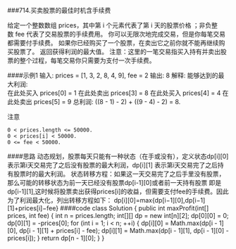 ###714.买卖股票的最佳时机含手续费

给定一个整数数组 prices，其中第 i 个元素代表了第 i 天的股票价格 ；非负整数 fee 代表了交易股票的手续费用。
你可以无限次地完成交易，但是你每笔交易都需要付手续费。
如果你已经购买了一个股票，在卖出它之前你就不能再继续购买股票了。
返回获得利润的最大值。
注意：这里的一笔交易指买入持有并卖出股票的整个过程，每笔交易你只需要为支付一次手续费。

####示例1
    输入: prices = [1, 3, 2, 8, 4, 9], fee = 2
    输出: 8
    解释: 能够达到的最大利润:  
    在此处买入 prices[0] = 1
    在此处卖出 prices[3] = 8
    在此处买入 prices[4] = 4
    在此处卖出 prices[5] = 9
    总利润: ((8 - 1) - 2) + ((9 - 4) - 2) = 8.

注意

    0 < prices.length <= 50000.
    0 < prices[i] < 50000.
    0 <= fee < 50000.
####思路
    动态规划，股票每天只能有一种状态（在手或没有），定义状态dp[i][0]表示第i天交易完了之后没有股票的最大利润，dp[i][1]
    表示第i天交易完了之后持有股票时的最大利润。
    状态转移方程：如果这一天交易完了之后手里没有股票，那么可能的转移状态为前一天已经没有股票dp[i-1][0]或者前一天持有股票
    即是dp[i-1][1],这时候将股票卖出获得prices[i]的收益，但需要支付fee的手续费。因此为了利润最大化，列出转移方程如下：
    dp[i][0]=max{dp[i−1][0],dp[i−1][1]+prices[i]−fee}
####code
    class Solution {
        public int maxProfit(int[] prices, int fee) {
            int n = prices.length;
            int[][] dp = new int[n][2];
            dp[0][0] = 0;
            dp[0][1] = -prices[0];
            for (int i = 1; i < n; ++i) {
                dp[i][0] = Math.max(dp[i - 1][0], dp[i - 1][1] + prices[i] - fee);
                dp[i][1] = Math.max(dp[i - 1][1], dp[i - 1][0] - prices[i]);
            }
            return dp[n - 1][0];
        }
    }